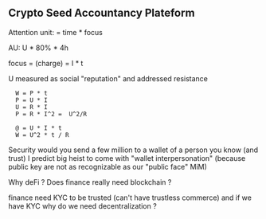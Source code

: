 ---
---
## Crypto Seed Accountancy Plateform


Attention unit: = time * focus

AU: U * 80% * 4h

focus = (charge) = I * t  
  
  
 U measured as social "reputation" and addressed resistance 
  
  
  
``` 
  W = P * t
  P = U * I
  U = R * I
  P = R * I^2 =  U^2/R

  @ = U * I * t
  W = U^2 * t / R
```

Security
  would you send a few million to a wallet of a person you know (and trust)
  I predict big heist to come with "wallet interpersonation"
  (because public key are not as recognizable as our "public face" MiM)
 
  Why deFi ?
Does finance really need blockchain ?

finance need KYC to be trusted (can't have trustless commerce)
and if we have KYC why do we need decentralization ?
